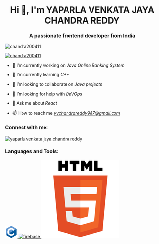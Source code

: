 <h1 align="center">Hi 👋, I'm YAPARLA VENKATA JAYA CHANDRA REDDY</h1>
<h3 align="center">A passionate frontend developer from India</h3>

<p align="left"> <img src="https://komarev.com/ghpvc/?username=chandra200411&label=Profile%20views&color=0e75b6&style=flat" alt="chandra200411" /> </p>

<p align="left"> <a href="https://github.com/ryo-ma/github-profile-trophy"><img src="https://github-profile-trophy.vercel.app/?username=chandra200411" alt="chandra200411" /></a> </p>

- 🔭 I’m currently working on *Java Online Banking System*

- 🌱 I’m currently learning *C++*

- 👯 I’m looking to collaborate on *Java projects*

- 🤝 I’m looking for help with *DeVOps*

- 💬 Ask me about *React*

- 📫 How to reach me *yvchandrareddy987@gmail.com*

<h3 align="left">Connect with me:</h3>
<p align="left">
<a href="https://linkedin.com/in/yaparla venkata jaya chandra reddy" target="blank"><img align="center" src="https://raw.githubusercontent.com/rahuldkjain/github-profile-readme-generator/master/src/images/icons/Social/linked-in-alt.svg" alt="yaparla venkata jaya chandra reddy" height="30" width="40" /></a>
</p>

<h3 align="left">Languages and Tools:</h3>
<p align="left"> <a href="https://www.cprogramming.com/" target="_blank" rel="noreferrer"> <img src="https://raw.githubusercontent.com/devicons/devicon/master/icons/c/c-original.svg" alt="c" width="40" height="40"/> </a> <a href="https://firebase.google.com/" target="_blank" rel="noreferrer"> <img src="https://www.vectorlogo.zone/logos/firebase/firebase-icon.svg" alt="firebase" width="40" height="40"/> </a> <a href="https://www.w3.org/html/" target="_blank" rel="noreferrer"> <img src="https://raw.githubusercontent.com/devicons/devicon/master/icons/html5/html5-original-wordmark.svg" alt=
